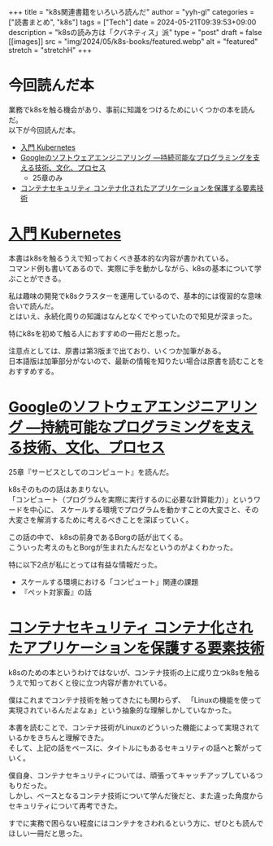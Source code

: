 <!-- textlint-disable -->

+++
title = "k8s関連書籍をいろいろ読んだ"
author = "yyh-gl"
categories = ["読書まとめ", "k8s"]
tags = ["Tech"]
date = 2024-05-21T09:39:53+09:00
description = "k8sの読み方は「クバネティス」派"
type = "post"
draft = false
[[images]]
  src = "img/2024/05/k8s-books/featured.webp"
  alt = "featured"
  stretch = "stretchH"
+++

<!-- textlint-enable -->

# 今回読んだ本

業務でk8sを触る機会があり、事前に知識をつけるためにいくつかの本を読んだ。<br>
以下が今回読んだ本。

- [入門 Kubernetes](https://www.oreilly.co.jp/books/9784873118406/)
- [Googleのソフトウェアエンジニアリング ―持続可能なプログラミングを支える技術、文化、プロセス](https://www.oreilly.co.jp/books/9784873119656/)
  - 25章のみ
- [コンテナセキュリティ コンテナ化されたアプリケーションを保護する要素技術](https://book.impress.co.jp/books/1122101051)


# [入門 Kubernetes](https://www.oreilly.co.jp/books/9784873118406/)

本書はk8sを触るうえで知っておくべき基本的な内容が書かれている。<br>
コマンド例も書いてあるので、実際に手を動かしながら、k8sの基本について学ぶことができる。

私は趣味の開発でk8sクラスターを運用しているので、基本的には復習的な意味合いで読んだ。<br>
とはいえ、永続化周りの知識はなんとなくでやっていたので知見が深まった。

特にk8sを初めて触る人におすすめの一冊だと思った。

注意点としては、原書は第3版まで出ており、いくつか加筆がある。<br>
日本語版は加筆部分がないので、最新の情報を知りたい場合は原書を読むことをおすすめする。


# [Googleのソフトウェアエンジニアリング ―持続可能なプログラミングを支える技術、文化、プロセス](https://www.oreilly.co.jp/books/9784873119656/)

25章『サービスとしてのコンピュート』を読んだ。

k8sそのものの話はあまりない。<br>
「コンピュート（プログラムを実際に実行するのに必要な計算能力）」というワードを中心に、
スケールする環境でプログラムを動かすことの大変さと、その大変さを解消するために考えるべきことを深ぼっていく。

この話の中で、 k8sの前身であるBorgの話が出てくる。<br>
こういった考えのもとBorgが生まれたんだなというのがよくわかった。

特に以下2点が私にとっては有益な情報だった。

- スケールする環境における「コンピュート」関連の課題
- 『ペット対家畜』の話


# [コンテナセキュリティ コンテナ化されたアプリケーションを保護する要素技術](https://book.impress.co.jp/books/1122101051)

k8sのための本というわけではないが、コンテナ技術の上に成り立つk8sを触るうえで知っておくと役に立つ内容が書かれている。

僕はこれまでコンテナ技術を触ってきたにも関わらず、
「Linuxの機能を使って実現されているんだよなぁ」という抽象的な理解しかしていなかった。

本書を読むことで、コンテナ技術がLinuxのどういった機能によって実現されているかをきちんと理解できた。<br>
そして、上記の話をベースに、タイトルにもあるセキュリティの話へと繋がっていく。

僕自身、コンテナセキュリティについては、頑張ってキャッチアップしているつもりだった。<br>
しかし、ベースとなるコンテナ技術について学んだ後だと、また違った角度からセキュリティについて再考できた。

すでに実務で困らない程度にはコンテナをさわれるという方に、ぜひとも読んでほしい一冊だと思った。
